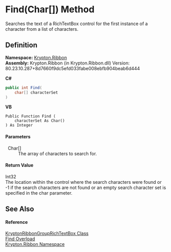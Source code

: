 # Find(Char[]) Method


Searches the text of a RichTextBox control for the first instance of a character from a list of characters.



## Definition
**Namespace:** <a href="1e9bc734-cff9-e9b8-f013-94cdac669794.md">Krypton.Ribbon</a>  
**Assembly:** Krypton.Ribbon (in Krypton.Ribbon.dll) Version: 80.23.10.287+8d7660f9dc5efd033fabe008ebfb904beab6d444

**C#**
``` C#
public int Find(
	char[] characterSet
)
```
**VB**
``` VB
Public Function Find ( 
	characterSet As Char()
) As Integer
```



#### Parameters
<dl><dt>  Char[]</dt><dd>The array of characters to search for.</dd></dl>

#### Return Value
Int32  
The location within the control where the search characters were found or -1 if the search characters are not found or an empty search character set is specified in the char parameter.

## See Also


#### Reference
<a href="405a46a1-72b8-c818-b203-0b62cf064e57.md">KryptonRibbonGroupRichTextBox Class</a>  
<a href="028d4bfe-ef5f-7356-8cc5-9aa036db8c4e.md">Find Overload</a>  
<a href="1e9bc734-cff9-e9b8-f013-94cdac669794.md">Krypton.Ribbon Namespace</a>  
